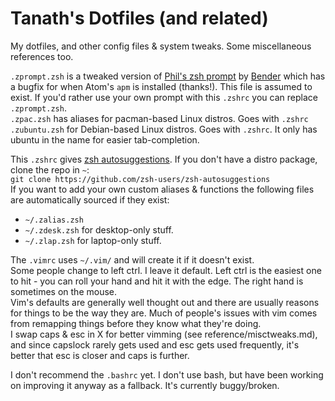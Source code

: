 # Tanath's Dotfiles (and related)

My dotfiles, and other config files & system tweaks. Some miscellaneous references too.

`.zprompt.zsh` is a tweaked version of [Phil's zsh prompt](http://aperiodic.net/phil/prompt/) by [Bender](https://gist.github.com/bender-the-greatest/802e33cc20d0685c33715c3b8d035af5) which has a bugfix for when Atom's `apm` is installed (thanks!). This file is assumed to exist. If you'd rather use your own prompt with this `.zshrc` you can replace `.zprompt.zsh`.  
`.zpac.zsh` has aliases for pacman-based Linux distros. Goes with `.zshrc`  
`.zubuntu.zsh` for Debian-based Linux distros. Goes with `.zshrc`. It only has ubuntu in the name for easier tab-completion.

This `.zshrc` gives [zsh autosuggestions](https://github.com/zsh-users/zsh-autosuggestions). If you don't have a distro package, clone the repo in `~`:  
`git clone https://github.com/zsh-users/zsh-autosuggestions`  
If you want to add your own custom aliases & functions the following files are automatically sourced if they exist:  
* `~/.zalias.zsh`
* `~/.zdesk.zsh` for desktop-only stuff.
* `~/.zlap.zsh` for laptop-only stuff.

The `.vimrc` uses `~/.vim/` and will create it if it doesn't exist.  
Some people change <leader> to left ctrl. I leave it default. Left ctrl is the easiest one to hit - you can roll your hand and hit it with the edge. The right hand is sometimes on the mouse.  
Vim's defaults are generally well thought out and there are usually reasons for things to be the way they are. Much of people's issues with vim comes from remapping things before they know what they're doing.  
I swap caps & esc in X for better vimming (see reference/misctweaks.md), and since capslock rarely gets used and esc gets used frequently, it's better that esc is closer and caps is further.

I don't recommend the `.bashrc` yet. I don't use bash, but have been working on improving it anyway as a fallback. It's currently buggy/broken.

